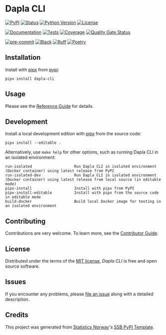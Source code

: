 # Dapla CLI

[![PyPI](https://img.shields.io/pypi/v/dapla-cli.svg)][pypi status]
[![Status](https://img.shields.io/pypi/status/dapla-cli.svg)][pypi status]
[![Python Version](https://img.shields.io/pypi/pyversions/dapla-cli)][pypi status]
[![License](https://img.shields.io/pypi/l/dapla-cli)][license]

[![Documentation](https://github.com/statisticsnorway/dapla-cli/actions/workflows/docs.yml/badge.svg)][documentation]
[![Tests](https://github.com/statisticsnorway/dapla-cli/actions/workflows/tests.yml/badge.svg)][tests]
[![Coverage](https://sonarcloud.io/api/project_badges/measure?project=statisticsnorway_dapla-cli&metric=coverage)][sonarcov]
[![Quality Gate Status](https://sonarcloud.io/api/project_badges/measure?project=statisticsnorway_dapla-cli&metric=alert_status)][sonarquality]

[![pre-commit](https://img.shields.io/badge/pre--commit-enabled-brightgreen?logo=pre-commit&logoColor=white)][pre-commit]
[![Black](https://img.shields.io/badge/code%20style-black-000000.svg)][black]
[![Ruff](https://img.shields.io/endpoint?url=https://raw.githubusercontent.com/astral-sh/ruff/main/assets/badge/v2.json)](https://github.com/astral-sh/ruff)
[![Poetry](https://img.shields.io/endpoint?url=https://python-poetry.org/badge/v0.json)][poetry]

[pypi status]: https://pypi.org/project/dapla-cli/
[documentation]: https://statisticsnorway.github.io/dapla-cli
[tests]: https://github.com/statisticsnorway/dapla-cli/actions?workflow=Tests

[sonarcov]: https://sonarcloud.io/summary/overall?id=statisticsnorway_dapla-cli
[sonarquality]: https://sonarcloud.io/summary/overall?id=statisticsnorway_dapla-cli
[pre-commit]: https://github.com/pre-commit/pre-commit
[black]: https://github.com/psf/black
[poetry]: https://python-poetry.org/



## Installation

Install with [pipx] from [pypi]:

```console
pipx install dapla-cli
```

## Usage

Please see the [Reference Guide] for details.

## Development

Install a local development edition with [pipx] from the source code:

```console
pipx install --editable .
```

Alternatively, use `make help` for other options, such as running Dapla CLI in an isolated environment:

```console
run-isolated                   Run Dapla CLI in isolated environment (Docker container) using latest release from PyPI
run-isolated-dev               Run Dapla CLI in isolated environment (Docker container) using latest release from local source (in editable mode)
pipx-install                   Install with pipx from PyPI
pipx-install-editable          Install with pipx from the source code in editable mode
build-docker                   Build local Docker image for testing in an isolated environment
```

## Contributing

Contributions are very welcome.
To learn more, see the [Contributor Guide].

## License

Distributed under the terms of the [MIT license][license],
_Dapla CLI_ is free and open source software.

## Issues

If you encounter any problems,
please [file an issue] along with a detailed description.

## Credits

This project was generated from [Statistics Norway]'s [SSB PyPI Template].

[statistics norway]: https://www.ssb.no/en
[pypi]: https://pypi.org/project/dapla-cli/
[ssb pypi template]: https://github.com/statisticsnorway/ssb-pypitemplate
[file an issue]: https://github.com/statisticsnorway/dapla-cli/issues
[pipx]: https://pipx.pypa.io/

<!-- github-only -->

[license]: https://github.com/statisticsnorway/dapla-cli/blob/main/LICENSE
[contributor guide]: https://github.com/statisticsnorway/dapla-cli/blob/main/CONTRIBUTING.md
[reference guide]: https://statisticsnorway.github.io/dapla-cli/reference.html
